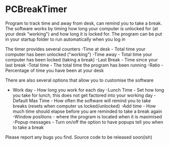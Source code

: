 # PCBreakTimer
Program to track time and away from desk, can remind you to take a break. The software works by timing how long your computer is unlocked for (at your desk "working") and how long it is locked for.
The program can be put in your startup folder to run automatically when you log in

The timer provides several counters
  -Time at desk - Total time your computer has been unlocked ("working")
  -Time away - Total time your computer has been locked (taking a break)
  -Last Break - Time since your last break
  -Total time - The total time the program has been running
  -Ratio - Percentage of time you have been at your desk
  
There are also several options that allow you to customise the software
  - Work day - How long you work for each day
  -Lunch Time - Set how long you take for lunch, this does not get factored into your working day
  -Default Max Time - How often the software will remind you to take breaks (resets when computer us locked/unlocked)
  -Add time - How much time should elapse before you are reminded to take a break again
  -Window positions - where the program is located when it is maximised
  -Popup messages - Turn on/off the option to have popups tell you when to take a break
  
Please report any bugs you find. Source code to be released soon(ish)
